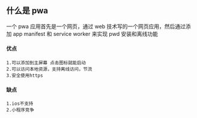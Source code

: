 ## 什么是 pwa

一个 pwa 应用首先是一个网页，通过 web 技术写的一个网页应用，然后通过添加
app manifest 和 service worker 来实现 pwd 安装和离线功能

#### 优点

```
1.可以添加到主屏幕 点击图标就能启动
2.可以访问本地资源，支持离线访问，节流
3.安全使用https
```

#### 缺点

```
1.ios不支持
2.小程序竞争
```
